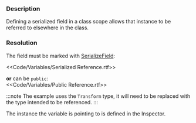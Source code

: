 ### Description
Defining a serialized field in a class scope allows that instance to be referred to elsewhere in the class.

### Resolution

The field must be marked with [SerializeField](https://docs.unity3d.com/ScriptReference/SerializeField.html):  

<<Code/Variables/Serialized Reference.rtf>>  

**or** can be `public`:  
<<Code/Variables/Public Reference.rtf>>

:::note
The example uses the `Transform` type, it will need to be replaced with the type intended to be referenced.
:::  

The instance the variable is pointing to is defined in the Inspector.  